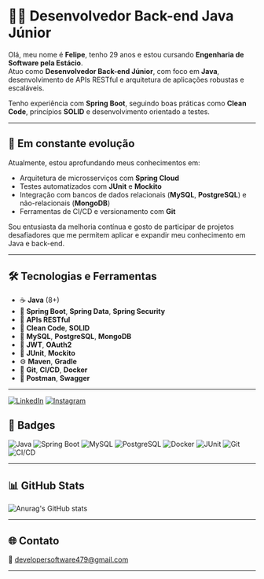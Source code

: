 # 👨‍💻 Desenvolvedor Back-end Java Júnior

Olá, meu nome é **Felipe**, tenho 29 anos e estou cursando **Engenharia de Software pela Estácio**.  
Atuo como **Desenvolvedor Back-end Júnior**, com foco em **Java**, desenvolvimento de APIs RESTful e arquitetura de aplicações robustas e escaláveis.

Tenho experiência com **Spring Boot**, seguindo boas práticas como **Clean Code**, princípios **SOLID** e desenvolvimento orientado a testes.

---

## 🚀 Em constante evolução

Atualmente, estou aprofundando meus conhecimentos em:

- Arquitetura de microsserviços com **Spring Cloud**
- Testes automatizados com **JUnit** e **Mockito**
- Integração com bancos de dados relacionais (**MySQL**, **PostgreSQL**) e não-relacionais (**MongoDB**)
- Ferramentas de CI/CD e versionamento com **Git**

Sou entusiasta da melhoria contínua e gosto de participar de projetos desafiadores que me permitem aplicar e expandir meu conhecimento em Java e back-end.

---

## 🛠️ Tecnologias e Ferramentas

- ☕ **Java** (8+)
- 🌱 **Spring Boot**, **Spring Data**, **Spring Security**
- 🔗 **APIs RESTful**
- 🧼 **Clean Code**, **SOLID**
- 💾 **MySQL**, **PostgreSQL**, **MongoDB**
- 🔐 **JWT**, **OAuth2**
- 🧪 **JUnit**, **Mockito**
- ⚙️ **Maven**, **Gradle**
- 🚀 **Git**, **CI/CD**, **Docker**
- 📄 **Postman**, **Swagger**

---

[![LinkedIn](https://img.shields.io/badge/-LinkedIn-0A66C2?style=for-the-badge&logo=linkedin&logoColor=white)](https://www.linkedin.com/in/yorrison-figueiredo-060332361/) 
[![Instagram](https://img.shields.io/badge/-Instagram-E4405F?style=for-the-badge&logo=instagram&logoColor=white)](https://www.instagram.com/felipedev3/)

## 🧰 Badges

![Java](https://img.shields.io/badge/Java-ED8B00?style=for-the-badge&logo=java&logoColor=white)
![Spring Boot](https://img.shields.io/badge/Spring_Boot-6DB33F?style=for-the-badge&logo=spring-boot&logoColor=white)
![MySQL](https://img.shields.io/badge/MySQL-00758F?style=for-the-badge&logo=mysql&logoColor=white)
![PostgreSQL](https://img.shields.io/badge/PostgreSQL-316192?style=for-the-badge&logo=postgresql&logoColor=white)
![Docker](https://img.shields.io/badge/Docker-2496ED?style=for-the-badge&logo=docker)
![JUnit](https://img.shields.io/badge/JUnit-25A162?style=for-the-badge&logo=java)
![Git](https://img.shields.io/badge/Git-F05032?style=for-the-badge&logo=git)
![CI/CD](https://img.shields.io/badge/CI/CD-003B73?style=for-the-badge)


---

## 📊 GitHub Stats

![Anurag's GitHub stats](https://github-readme-stats.vercel.app/api?username=FelipeYors&show_icons=true&theme=transparent)

---

## 🌐 Contato

📧 developersoftware479@gmail.com  

---

